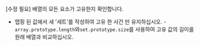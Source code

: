 [수정 필요]
배열의 모든 요소가 고유한지 확인합니다.

- 맵핑 된 값에서 새 '세트'를 작성하여 고유 한 사건 만 유지하십시오.
-`array.prototype.length`와`set.prototype.size`를 사용하여 고유 값의 길이를 원래 배열과 비교하십시오.